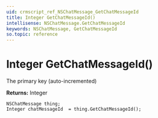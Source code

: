 ```yaml
---
uid: crmscript_ref_NSChatMessage_GetChatMessageId
title: Integer GetChatMessageId()
intellisense: NSChatMessage.GetChatMessageId
keywords: NSChatMessage, GetChatMessageId
so.topic: reference
---
```


# Integer GetChatMessageId()

The primary key (auto-incremented)

**Returns:** Integer

```crmscript
NSChatMessage thing;
Integer chatMessageId  = thing.GetChatMessageId();
```

